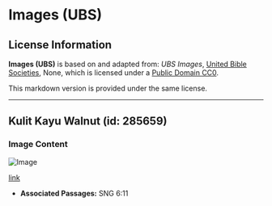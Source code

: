 # Images (UBS)

## License Information

**Images (UBS)** is based on and adapted from: _UBS Images_, [United Bible Societies](https://unitedbiblesocieties.org/), None, which is licensed under a [Public Domain CC0](https://creativecommons.org/public-domain/cc0/).

This markdown version is provided under the same license.



--------------------------------

## Kulit Kayu Walnut (id: 285659)

### Image Content

![Image](https://cdn.aquifer.bible/aquifer-content/resources/Media/WEB-0897_walnut_bark.jpg)

[link](https://cdn.aquifer.bible/aquifer-content/resources/Media/WEB-0897_walnut_bark.jpg)

* **Associated Passages:** SNG 6:11


